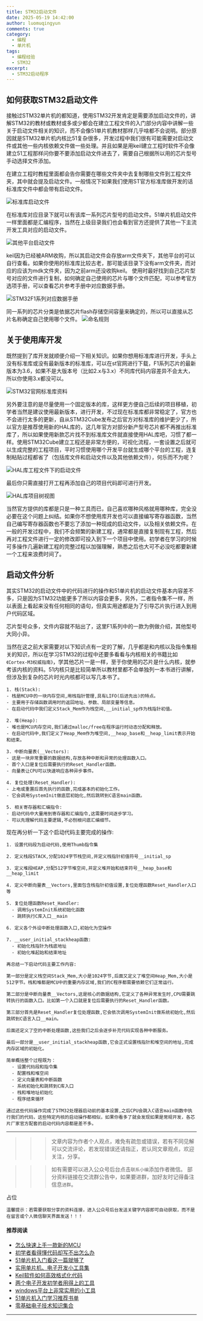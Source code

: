 ```yaml
---
title: STM32启动文件
date: 2025-05-19 14:42:00
author: luomuqingyun
comments: true
category:
  - 编程
  - 单片机
tags:
  - 编程经验
  - STM32
excerpt:
  - STM32启动程序
---
```

## 如何获取STM32启动文件
接触过STM32单片机的都知道，使用STM32开发肯定是需要添加启动文件的，讲解STM32的教材或教材或多或少都会在建立工程文件的入门部分内容中讲解一些关于启动文件相关的知识，而不会像51单片机教材那样几乎啥都不会说明。部分原因就是STM32单片机内核比51复杂很多，开发过程中我们很有可能需要对启动文件或其他一些内核依赖文件做一些处理。并且如果是用keil建立工程时软件不会像建立51工程那样问你要不要添加启动文件进去了，需要自己根据所以用的芯片型号手动选择文件添加。

在建立工程时教程里面都会告你需要在哪些文件夹中去复制哪些文件到工程文件夹，其中就会提及启动文件。一般情况下如果我们使用ST官方标准库做开发的话标准库文件中都会带有启动文件。

![标准库启动文件](https://files.mdnice.com/user/38598/0873e759-de38-4e4b-9cc5-82c2e3b3b28c.png)

在标准库对应目录下就可以有该库一系列芯片型号的启动文件。51单片机启动文件一样里面都是汇编程序，当然在上级目录我们也会看到官方还提供了其他一下主流开发工具对应的启动文件。

![其他平台启动文件](https://files.mdnice.com/user/38598/c29deba2-22c9-472b-985c-0bb60e3f137c.png)

keil因为已经被ARM收购，所以其启动文件会存放arm文件夹下，其他平台的可以自行查看。如果你使用的标准库比较古老，那可能该目录下没有arm文件夹，而对应的应该为mdk文件夹，因为之前arm还没收购keil。
使用时最好找到自己芯片型号对应的文件进行复制，如何确定自己使用的芯片与哪个文件匹配，可以参考官方选项手册，可以查看芯片参考手册中对应数据手册。

![STM32F1系列对应数据手册](https://files.mdnice.com/user/38598/423e836a-ed63-403b-b975-77ed3d1987b1.png)

同一系列的芯片分类是依据芯片flash存储空间容量来确定的，所以可以直接从芯片名称确定自己使用哪个文件。
![命名规则](https://files.mdnice.com/user/38598/5f98eb66-4aea-454b-858a-728de22624bd.png)

## 关于使用库开发
既然提到了库开发就顺便介绍一下相关知识。如果你想用标准库进行开发，手头上没有标准库或没有最新版本的标准库，可以在st官网进行下载，F1系列芯片的最新版本为3.6，如果不是大版本号（比如2.x与3.x）不同库代码内容差异不会太大，所以你使用3.x都没可以。

![STM32官网标准库资料](https://files.mdnice.com/user/38598/41a7ea34-cd39-44b4-879d-2cb8e5143b96.png)

另外要注意的是尽量使用一个固定版本的库，这样更方便自己后续的项目移植，初学者当然是建议使用最新版本，进行开发，不过现在标准库都非常稳定了，官方也不会进行太多的更新，自从STM32Cube发布之后官方对标准库的维护更少了，所以官方是推荐使用新的HAL库的，这几年官方对部分新产型号芯片都不再推出标准库了，所以如果使用新款芯片找不到标准库文件就直接使用HAL库吧，习惯了都一样。使用STM32Cube建立工程还是非常方便的，可视化流程，一套设置之后就可以生成完整的工程项目，平时习惯使用哪个开发平台就生成哪个平台的工程，连复制粘贴过程都省了（包括库文件和启动文件以及其他依赖文件），何乐而不为呢？

![HAL库工程文件下的启动文件](https://files.mdnice.com/user/38598/4f4aecd9-f22c-434b-a017-a1227d0e7e24.png)

最后你只需直接打开工程再添加自己的项目代码即可进行开发。

![HAL库项目树视图](https://files.mdnice.com/user/38598/f02207fa-85c3-4eee-b282-615fe0086eda.png)

当然官方提供的库都是只是一种工具而已，自己喜欢哪种风格就用哪种库，完全没必要在这个问题上纠结。如果你不想使用库开发也可以直接编写寄存器函数，当然自己编写寄存器函数也不要忘了添加一种现成的启动文件，以及相关依赖文件。在一般的开发过程中，我们不会频繁的新建工程，通常都是直接复制现有工程，然后再对工程文件进行一定的修改即可投入到下一个项目中使用。初学者在学习的时候可多操作几遍新建工程的完整过程以加强理解，熟悉之后也大可不必没吃都要新建一个工程来浪费时间了。

## 启动文件分析
其实STM32的启动文件中的代码进行的操作和51单片机的启动文件基本内容差不多，只是因为STM32功能更多了所以内容会更多，另外，二者指令集不一样，所以表面上看起来没有任何相同的语句，但真实用途都是为了引导芯片执行进入到用户代码区域。

芯片型号众多，文件内容就不贴出了，这里F1系列中的一款为例做介绍，其他型号大同小异。

当然在这之前大家需要对以下知识点有一定的了解，几乎都是和内核以及指令集相关的知识，所以在学习STM32的过程中还要多看看与内核相关的书籍比如`《Cortex-M3权威指南》`，学其他芯片一是一样，至于你使用的芯片是什么内核，就参考该内核的资料。51内核只是比较简单所以教材里都不会单独列一本书进行讲解，但涉及到复杂的芯片时光内核都可以写几本书了。
```
1. 栈(Stack):
- 栈是MCU中的一块内存空间,用栈指针管理,具有LIFO(后进先出)的特点。
- 主要用于存储函数调用时的返回地址、参数、局部变量等信息。
- 在启动代码中我们定义Stack_Mem作为栈空间,__initial_sp作为栈指针初值。

2. 堆(Heap):
- 堆也是MCU内存空间,我们通过malloc/free在程序运行时动态分配和释放。
- 在启动代码中,我们定义了Heap_Mem作为堆空间,__heap_base和__heap_limit表示开始和结束。

3. 中断向量表(__Vectors):
- 这是一块非常重要的数据结构,存放各种中断和异常的处理函数入口。
- 首个入口是复位后需要执行的Reset_Handler函数。
- 向量表让CPU可以快速响应各种异步事件。

4. 复位处理(Reset_Handler):
- 上电或重置后首先执行的函数,完成基本的初始化工作。
- 它会调用SystemInit做底层初始化,然后跳转到C语言main函数。

5. 相关寄存器和汇编指令:
- 启动代码中大量用到寄存器和汇编指令,这需要时间逐步学习。
- 可以先理解代码主要逻辑,不必刨根问底汇编细节。
```

现在再分析一下这个启动代码主要完成的操作:
```
1. 设置代码段为启动代码,使用Thumb指令集

2. 定义栈段STACK,分配1024字节栈空间,并定义栈指针初值符号__initial_sp

3. 定义堆段HEAP,分配512字节堆空间,并定义堆开始和结束符号__heap_base和__heap_limit

4. 定义中断向量表__Vectors,里面包含栈指针初值设置,复位处理函数Reset_Handler入口等

5. 复位处理函数Reset_Handler:
  - 调用SystemInit系统初始化函数
  - 跳转执行C库入口__main

6. 定义各个外设中断处理函数入口,初始化为空操作

7. __user_initial_stackheap函数:
  - 初始化栈指针为栈底地址
  - 初始化堆起始和结束地址

再总结一下启动代码主要工作内容:

第一部分是定义栈空间Stack_Mem,大小是1024字节,后面又定义了堆空间Heap_Mem,大小是512字节。栈和堆都是MCU中的重要内存区域,我们的C程序都需要依赖它们正常运行。

第二部分是中断向量表__Vectors,这是核心的数据结构,它定义了各种异常发生时,CPU需要跳转执行的函数入口。比如第一个入口就是复位后需要执行的Reset_Handler函数。

第三部分首先是Reset_Handler复位处理函数,它会依次调用SystemInit做系统初始化,然后跳转到C语言入口__main。

后面还定义了空的中断处理函数,这些我们之后会逐步补充代码实现各种中断服务。

最后一部分是__user_initial_stackheap函数,它会正式设置栈指针和堆空间的地址,完成内存区域的初始化。

简单概括整个过程既为：
  - 设置代码段和指令集
  - 配置栈和堆空间
  - 定义向量表和中断函数
  - 系统初始化和跳转到C库入口
  - 栈和堆地址初始化
  - 程序结束循环

通过这些代码操作完成了STM32处理器启动前的基本设置,之后CPU会跳入C语言main函数中执行我们的代码，这些特定内核的启动操作都相似，如果你看多了就会发现如果是常规开发，各芯片厂家官方配套的启动代码内容都是差不多。
```

----
>>>文章内容为作者个人观点，难免有疏忽或错误，若有不同见解可以交流评论，若发现错误还请指正，若认同文章观点，欢迎关注，分享。

>>>如有需要可以进入公众号后台点击`联系小编`添加作者微信。
部分资料链接在交流群公告中，如果要进群，加好友时记得备注信息`进群`。

占位

`温馨提示：若需要获取分享的资料连接，进入公众号后台发送关键字内容即可自动获取，而不是在留言或个人微信聊天界面发送！！！`

#### 推荐阅读
- [怎么快速上手一款新的MCU](https://mp.weixin.qq.com/s?__biz=MzI1OTQ4MTg4Ng==&mid=2247485581&idx=1&sn=b36e6536717774f7931c7aa93d5b237a&chksm=ea7900fcdd0e89ea0db13737720edc996fcb3fdbab3e43b4a92316240ac66d4b5a8bf9a07e78&token=466212876&lang=zh_CN#rd)
- [初学者看得懂代码却写不出怎么办](https://mp.weixin.qq.com/s?__biz=MzI1OTQ4MTg4Ng==&mid=2247485862&idx=1&sn=830ede5ac467c8d396adfbea141f0526&chksm=ea7901d7dd0e88c1e8e5396305ab83c6fbd884cf356ad64c54463230364e865a1659f193dd1f&token=63320980&lang=zh_CN#rd)
- [51单片机入门看这一篇就够了](https://mp.weixin.qq.com/s?__biz=MzI1OTQ4MTg4Ng==&mid=2247485523&idx=1&sn=b7fcd1b86e2467d6f03b1a520c39bb06&chksm=ea790022dd0e893452c4994fa16d63111b16d9878c303712f695b58b7af360b7b18c1ed4b201&token=1711068967&lang=zh_CN#rd)
- [实用单片机、电子开发小工具集](https://mp.weixin.qq.com/s?__biz=MzI1OTQ4MTg4Ng==&mid=2247485606&idx=1&sn=2b433faa2e436fc762dc538c9cf3fe14&chksm=ea7900d7dd0e89c169f8948ff3d423016c8f51f1c914eb7b0d20cba8145b9ffa54815915d67b&token=1580674001&lang=zh_CN#rd)
- [Keil软件如何高效格式化代码](https://mp.weixin.qq.com/s?__biz=MzI1OTQ4MTg4Ng==&mid=2247485572&idx=1&sn=17cefa35d9d660083d419a7e9b6db6f7&chksm=ea7900f5dd0e89e35b65ba26354cc69ad24f686d8e18abd34e0932567a9345e8c9ed653eee6b&token=1711068967&lang=zh_CN#rd)
- [两个电子开发初学者用得上的工具](https://mp.weixin.qq.com/s?__biz=MzI1OTQ4MTg4Ng==&mid=2247485987&idx=1&sn=106e52add61999ae4bddd8b28c7ed2b1&chksm=ea790252dd0e8b44e36e26f20153b1bd73a0fff98ef3c50330358435a9dfac2d97e04a30d59e&token=63320980&lang=zh_CN#rd)
- [windows平台上非常实用的小工具](https://mp.weixin.qq.com/s?__biz=MzI1OTQ4MTg4Ng==&mid=2247485420&idx=2&sn=728ca4abbadf7caf51c392e7d7045cbe&chksm=ea790f9ddd0e868b9fa162c80db1876199845f387bbe851c8d38a4e8412329ae635916c13cfb&token=1711068967&lang=zh_CN#rd)
- [51单片机入门学习推荐书单](https://mp.weixin.qq.com/s?__biz=MzI1OTQ4MTg4Ng==&mid=2247485689&idx=3&sn=d4c0d26781f307ffd26defdc4022c928&chksm=ea790088dd0e899e2872692b9568309e779acfc515e82c28a853d4228de2e2b8f7ee7149913f&token=63320980&lang=zh_CN#rd)
- [零基础电子技术知识集合](https://mp.weixin.qq.com/s?__biz=MzI1OTQ4MTg4Ng==&mid=2247485689&idx=4&sn=211c2d0871a19c5e92cdf0c34f01d96b&chksm=ea790088dd0e899e3042a649a346bc98e94189d1fd18da2b954a7ddb781582dc2d0a82e07f4d&token=970763775&lang=zh_CN#rd)
----
